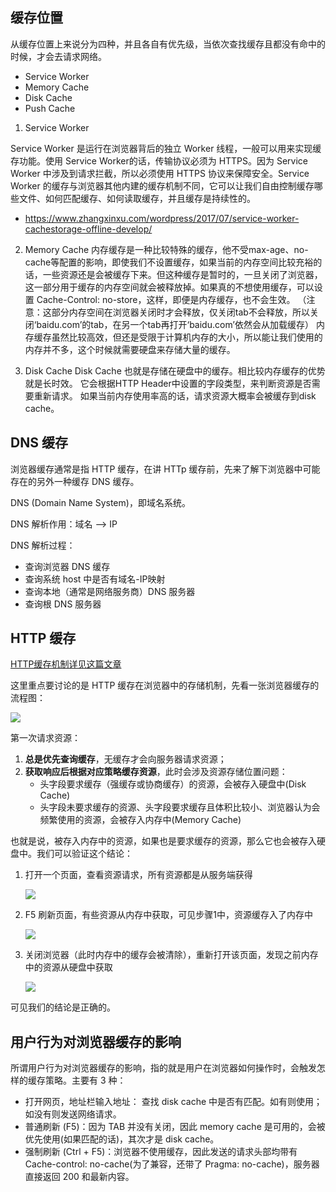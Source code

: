 ## 缓存位置
从缓存位置上来说分为四种，并且各自有优先级，当依次查找缓存且都没有命中的时候，才会去请求网络。
* Service Worker
* Memory Cache
* Disk Cache
* Push Cache

1. Service Worker

Service Worker 是运行在浏览器背后的独立 Worker 线程，一般可以用来实现缓存功能。使用 Service Worker的话，传输协议必须为 HTTPS。因为 Service Worker 中涉及到请求拦截，所以必须使用 HTTPS 协议来保障安全。Service Worker 的缓存与浏览器其他内建的缓存机制不同，它可以让我们自由控制缓存哪些文件、如何匹配缓存、如何读取缓存，并且缓存是持续性的。

* https://www.zhangxinxu.com/wordpress/2017/07/service-worker-cachestorage-offline-develop/

2. Memory Cache
内存缓存是一种比较特殊的缓存，他不受max-age、no-cache等配置的影响，即使我们不设置缓存，如果当前的内存空间比较充裕的话，一些资源还是会被缓存下来。但这种缓存是暂时的，一旦关闭了浏览器，这一部分用于缓存的内存空间就会被释放掉。如果真的不想使用缓存，可以设置 Cache-Control: no-store，这样，即便是内存缓存，也不会生效。
（注意：这部分内存空间在浏览器关闭时才会释放，仅关闭tab不会释放，所以关闭‘baidu.com’的tab，在另一个tab再打开‘baidu.com’依然会从加载缓存）
内存缓存虽然比较高效，但还是受限于计算机内存的大小，所以能让我们使用的内存并不多，这个时候就需要硬盘来存储大量的缓存。


3. Disk Cache
Disk Cache 也就是存储在硬盘中的缓存。相比较内存缓存的优势就是长时效。
它会根据HTTP Header中设置的字段类型，来判断资源是否需要重新请求。
如果当前内存使用率高的话，请求资源大概率会被缓存到disk cache。

## DNS 缓存

浏览器缓存通常是指 HTTP 缓存，在讲 HTTp 缓存前，先来了解下浏览器中可能存在的另外一种缓存 DNS 缓存。

DNS (Domain Name System)，即域名系统。

DNS 解析作用：域名 ——> IP

DNS 解析过程：

  * 查询浏览器 DNS 缓存
  * 查询系统 host 中是否有域名-IP映射
  * 查询本地（通常是网络服务商）DNS 服务器
  * 查询根 DNS 服务器

## HTTP 缓存

[HTTP缓存机制详见这篇文章](https://jerryzhangjie.github.io/docs/technology/1.%20%E5%89%8D%E7%AB%AF/1.5%20%E7%BD%91%E7%BB%9C/HTTP%E7%BC%93%E5%AD%98%E6%9C%BA%E5%88%B6.html)

这里重点要讨论的是 HTTP 缓存在浏览器中的存储机制，先看一张浏览器缓存的流程图：

![](https://gitee.com/jerry-zhang/image-database/raw/master/img/2547366513-5c452d63f3ade_fix732.png)

第一次请求资源：

1. **总是优先查询缓存**，无缓存才会向服务器请求资源；   
2. **获取响应后根据对应策略缓存资源**，此时会涉及资源存储位置问题：
    * 头字段要求缓存（强缓存或协商缓存）的资源，会被存入硬盘中(Disk Cache)
    * 头字段未要求缓存的资源、头字段要求缓存且体积比较小、浏览器认为会频繁使用的资源，会被存入内存中(Memory Cache)

也就是说，被存入内存中的资源，如果也是要求缓存的资源，那么它也会被存入硬盘中。我们可以验证这个结论：

1. 打开一个页面，查看资源请求，所有资源都是从服务端获得
   
   ![](https://gitee.com/jerry-zhang/image-database/raw/master/img/Screenshot0616-2019.jpg)

2. F5 刷新页面，有些资源从内存中获取，可见步骤1中，资源缓存入了内存中

   ![](https://gitee.com/jerry-zhang/image-database/raw/master/img/Screenshot0616-2020.jpg)

3. 关闭浏览器（此时内存中的缓存会被清除），重新打开该页面，发现之前内存中的资源从硬盘中获取

   ![](https://gitee.com/jerry-zhang/image-database/raw/master/img/Screenshot0616-2021.jpg)

可见我们的结论是正确的。

## 用户行为对浏览器缓存的影响

所谓用户行为对浏览器缓存的影响，指的就是用户在浏览器如何操作时，会触发怎样的缓存策略。主要有 3 种：

* 打开网页，地址栏输入地址： 查找 disk cache 中是否有匹配。如有则使用；如没有则发送网络请求。
* 普通刷新 (F5)：因为 TAB 并没有关闭，因此 memory cache 是可用的，会被优先使用(如果匹配的话)，其次才是 disk cache。
* 强制刷新 (Ctrl + F5)：浏览器不使用缓存，因此发送的请求头部均带有 Cache-control: no-cache(为了兼容，还带了 Pragma: no-cache)，服务器直接返回 200 和最新内容。
